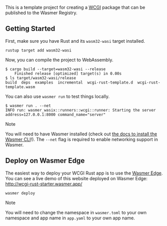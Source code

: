 This is a template project for creating a [WCGI](https://docs.wasmer.io/runtime/runners/wcgi) package that can be
published to the Wasmer Registry.

## Getting Started

First, make sure you have Rust and its `wasm32-wasi` target installed.

```console
rustup target add wasm32-wasi
```

Now, you can compile the project to WebAssembly.

```console
$ cargo build --target=wasm32-wasi --release
    Finished release [optimized] target(s) in 0.00s
$ ls target/wasm32-wasi/release
build  deps  examples  incremental  wcgi-rust-template.d  wcgi-rust-template.wasm
```

You can also use `wasmer run` to test things locally.

```console
$ wasmer run . --net
INFO run: wasmer_wasix::runners::wcgi::runner: Starting the server address=127.0.0.1:8000 command_name="server"
```


> [!NOTE]
> You will need to have Wasmer installed (check out [the docs to install the Wasmer CLI](https://docs.wasmer.io/install)!). 
> The `--net` flag is required to enable networking support in Wasmer.

## Deploy on Wasmer Edge

The easiest way to deploy your WCGI Rust app is to use the [Wasmer Edge](https://wasmer.io/products/edge).
You can see a live demo of this website deployed on Wasmer Edge: http://wcgi-rust-starter.wasmer.app/

```console
wasmer deploy
```

> [!NOTE]
> You will need to change the namespace in `wasmer.toml` to your own namespace and app name in `app.yaml` to your own app name.



[api-docs]: https://wasmerio.github.io/wcgi-rust-template
[crev]: https://github.com/crev-dev/cargo-crev
[install]: https://docs.wasmer.io/ecosystem/wasmer/getting-started
